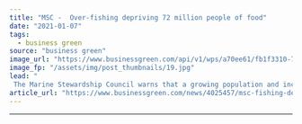 ```yaml
---
title: "MSC -  Over-fishing depriving 72 million people of food"
date: "2021-01-07"
tags: 
  - business green
source: "business green"
image_url: "https://www.businessgreen.com/api/v1/wps/a70ee61/fb1f3310-788f-49cd-8cf6-4351db20c1a0/5/trawler-350x250-185x114.jpg"
image_fp: "/assets/img/post_thumbnails/19.jpg"
lead: "
 The Marine Stewardship Council warns that a growing population and increased demand for seafood are set to place even greater pressure on the world's ravaged fish stocks ..."
article_url: "https://www.businessgreen.com/news/4025457/msc-fishing-depriving-million-people-food"
---
```


---
